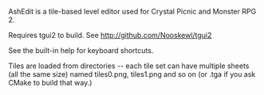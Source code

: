 AshEdit is a tile-based level editor used for Crystal Picnic and Monster RPG 2.

Requires tgui2 to build. See http://github.com/Nooskewl/tgui2

See the built-in help for keyboard shortcuts.

Tiles are loaded from directories -- each tile set can have multiple sheets (all the same size) named tiles0.png, tiles1.png and so on (or .tga if you ask CMake to build that way.)